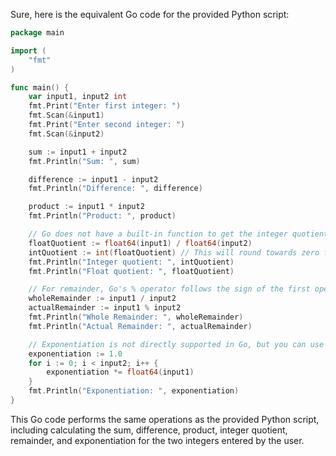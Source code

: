  Sure, here is the equivalent Go code for the provided Python script:

```go
package main

import (
	"fmt"
)

func main() {
	var input1, input2 int
	fmt.Print("Enter first integer: ")
	fmt.Scan(&input1)
	fmt.Print("Enter second integer: ")
	fmt.Scan(&input2)

	sum := input1 + input2
	fmt.Println("Sum: ", sum)

	difference := input1 - input2
	fmt.Println("Difference: ", difference)

	product := input1 * input2
	fmt.Println("Product: ", product)

	// Go does not have a built-in function to get the integer quotient directly, so we use division and type casting.
	floatQuotient := float64(input1) / float64(input2)
	intQuotient := int(floatQuotient) // This will round towards zero for positive numbers.
	fmt.Println("Integer quotient: ", intQuotient)
	fmt.Println("Float quotient: ", floatQuotient)

	// For remainder, Go's % operator follows the sign of the first operand if they are different.
	wholeRemainder := input1 / input2
	actualRemainder := input1 % input2
	fmt.Println("Whole Remainder: ", wholeRemainder)
	fmt.Println("Actual Remainder: ", actualRemainder)

	// Exponentiation is not directly supported in Go, but you can use math.Pow if needed.
	exponentiation := 1.0
	for i := 0; i < input2; i++ {
		exponentiation *= float64(input1)
	}
	fmt.Println("Exponentiation: ", exponentiation)
}
```

This Go code performs the same operations as the provided Python script, including calculating the sum, difference, product, integer quotient, remainder, and exponentiation for the two integers entered by the user.

